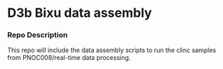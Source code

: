 # D3b Bixu data assembly

### Repo Description

This repo will include the data assembly scripts to run the clinc samples from PNOC008/real-time data processing.
